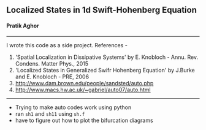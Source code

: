 ## Localized States in 1d Swift-Hohenberg Equation

#### Pratik Aghor

___________________________________________________
I wrote this code as a side project. 
References -
1. 'Spatial Localization in Dissipative Systems' by E. Knobloch - Annu. Rev. Condens. Matter Phys., 2015
2. 'Localized States in Generalized Swifr Hohenberg Equation' by J.Burke and E. Knobloch - PRE, 2006 
3. http://www.dam.brown.edu/people/sandsted/auto.php
4. http://www.macs.hw.ac.uk/~gabriel/auto07/auto.html
___________________________________________________

* Trying to make auto codes work using python
* ran ```sh1``` and ```sh11``` using ```sh.f```
* have to figure out how to plot the bifurcation diagrams
